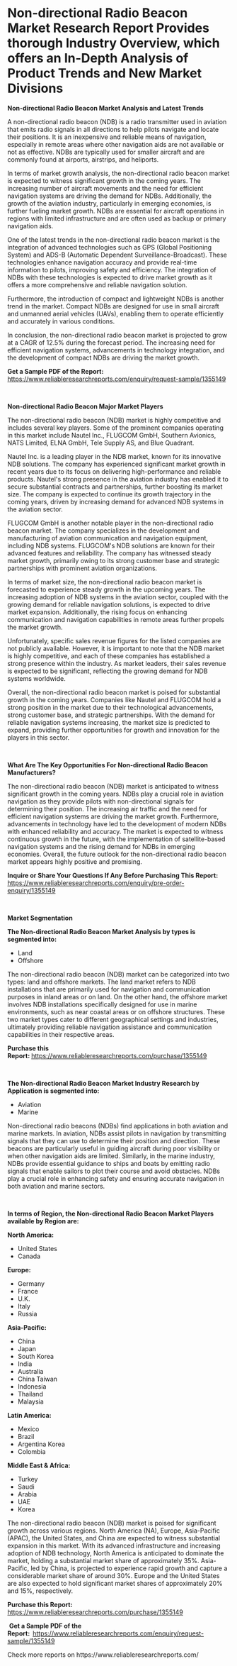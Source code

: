 <p><h1>Non-directional Radio Beacon Market Research Report Provides thorough Industry Overview, which offers an In-Depth Analysis of Product Trends and New Market Divisions</h1></p><p><strong>Non-directional Radio Beacon Market Analysis and Latest Trends</strong></p>
<p><p>A non-directional radio beacon (NDB) is a radio transmitter used in aviation that emits radio signals in all directions to help pilots navigate and locate their positions. It is an inexpensive and reliable means of navigation, especially in remote areas where other navigation aids are not available or not as effective. NDBs are typically used for smaller aircraft and are commonly found at airports, airstrips, and heliports.</p><p>In terms of market growth analysis, the non-directional radio beacon market is expected to witness significant growth in the coming years. The increasing number of aircraft movements and the need for efficient navigation systems are driving the demand for NDBs. Additionally, the growth of the aviation industry, particularly in emerging economies, is further fueling market growth. NDBs are essential for aircraft operations in regions with limited infrastructure and are often used as backup or primary navigation aids.</p><p>One of the latest trends in the non-directional radio beacon market is the integration of advanced technologies such as GPS (Global Positioning System) and ADS-B (Automatic Dependent Surveillance-Broadcast). These technologies enhance navigation accuracy and provide real-time information to pilots, improving safety and efficiency. The integration of NDBs with these technologies is expected to drive market growth as it offers a more comprehensive and reliable navigation solution.</p><p>Furthermore, the introduction of compact and lightweight NDBs is another trend in the market. Compact NDBs are designed for use in small aircraft and unmanned aerial vehicles (UAVs), enabling them to operate efficiently and accurately in various conditions.</p><p>In conclusion, the non-directional radio beacon market is projected to grow at a CAGR of 12.5% during the forecast period. The increasing need for efficient navigation systems, advancements in technology integration, and the development of compact NDBs are driving the market growth.</p></p>
<p><strong>Get a Sample PDF of the Report:&nbsp;</strong> <a href="https://www.reliableresearchreports.com/enquiry/request-sample/1355149">https://www.reliableresearchreports.com/enquiry/request-sample/1355149</a></p>
<p>&nbsp;</p>
<p><strong>Non-directional Radio Beacon Major Market Players</strong></p>
<p><p>The non-directional radio beacon (NDB) market is highly competitive and includes several key players. Some of the prominent companies operating in this market include Nautel Inc., FLUGCOM GmbH, Southern Avionics, NATS Limited, ELNA GmbH, Tele Supply AS, and Blue Quadrant.</p><p>Nautel Inc. is a leading player in the NDB market, known for its innovative NDB solutions. The company has experienced significant market growth in recent years due to its focus on delivering high-performance and reliable products. Nautel's strong presence in the aviation industry has enabled it to secure substantial contracts and partnerships, further boosting its market size. The company is expected to continue its growth trajectory in the coming years, driven by increasing demand for advanced NDB systems in the aviation sector.</p><p>FLUGCOM GmbH is another notable player in the non-directional radio beacon market. The company specializes in the development and manufacturing of aviation communication and navigation equipment, including NDB systems. FLUGCOM's NDB solutions are known for their advanced features and reliability. The company has witnessed steady market growth, primarily owing to its strong customer base and strategic partnerships with prominent aviation organizations.</p><p>In terms of market size, the non-directional radio beacon market is forecasted to experience steady growth in the upcoming years. The increasing adoption of NDB systems in the aviation sector, coupled with the growing demand for reliable navigation solutions, is expected to drive market expansion. Additionally, the rising focus on enhancing communication and navigation capabilities in remote areas further propels the market growth.</p><p>Unfortunately, specific sales revenue figures for the listed companies are not publicly available. However, it is important to note that the NDB market is highly competitive, and each of these companies has established a strong presence within the industry. As market leaders, their sales revenue is expected to be significant, reflecting the growing demand for NDB systems worldwide.</p><p>Overall, the non-directional radio beacon market is poised for substantial growth in the coming years. Companies like Nautel and FLUGCOM hold a strong position in the market due to their technological advancements, strong customer base, and strategic partnerships. With the demand for reliable navigation systems increasing, the market size is predicted to expand, providing further opportunities for growth and innovation for the players in this sector.</p></p>
<p>&nbsp;</p>
<p><strong>What Are The Key Opportunities For Non-directional Radio Beacon Manufacturers?</strong></p>
<p><p>The non-directional radio beacon (NDB) market is anticipated to witness significant growth in the coming years. NDBs play a crucial role in aviation navigation as they provide pilots with non-directional signals for determining their position. The increasing air traffic and the need for efficient navigation systems are driving the market growth. Furthermore, advancements in technology have led to the development of modern NDBs with enhanced reliability and accuracy. The market is expected to witness continuous growth in the future, with the implementation of satellite-based navigation systems and the rising demand for NDBs in emerging economies. Overall, the future outlook for the non-directional radio beacon market appears highly positive and promising.</p></p>
<p><strong>Inquire or Share Your Questions If Any Before Purchasing This Report:</strong> <a href="https://www.reliableresearchreports.com/enquiry/pre-order-enquiry/1355149">https://www.reliableresearchreports.com/enquiry/pre-order-enquiry/1355149</a></p>
<p>&nbsp;</p>
<p><strong>Market Segmentation</strong></p>
<p><strong>The Non-directional Radio Beacon Market Analysis by types is segmented into:</strong></p>
<p><ul><li>Land</li><li>Offshore</li></ul></p>
<p><p>The non-directional radio beacon (NDB) market can be categorized into two types: land and offshore markets. The land market refers to NDB installations that are primarily used for navigation and communication purposes in inland areas or on land. On the other hand, the offshore market involves NDB installations specifically designed for use in marine environments, such as near coastal areas or on offshore structures. These two market types cater to different geographical settings and industries, ultimately providing reliable navigation assistance and communication capabilities in their respective areas.</p></p>
<p><strong>Purchase this Report:&nbsp;</strong><a href="https://www.reliableresearchreports.com/purchase/1355149">https://www.reliableresearchreports.com/purchase/1355149</a></p>
<p>&nbsp;</p>
<p><strong>The Non-directional Radio Beacon Market Industry Research by Application is segmented into:</strong></p>
<p><ul><li>Aviation</li><li>Marine</li></ul></p>
<p><p>Non-directional radio beacons (NDBs) find applications in both aviation and marine markets. In aviation, NDBs assist pilots in navigation by transmitting signals that they can use to determine their position and direction. These beacons are particularly useful in guiding aircraft during poor visibility or when other navigation aids are limited. Similarly, in the marine industry, NDBs provide essential guidance to ships and boats by emitting radio signals that enable sailors to plot their course and avoid obstacles. NDBs play a crucial role in enhancing safety and ensuring accurate navigation in both aviation and marine sectors.</p></p>
<p>&nbsp;</p>
<p><strong>In terms of Region, the Non-directional Radio Beacon Market Players available by Region are:</strong></p>
<p>
    <p> <strong> North America: </strong>
        <ul>
            <li>United States</li>
            <li>Canada</li>
        </ul>
        </p> 
    <p> <strong> Europe: </strong>
        <ul>
            <li>Germany</li>
            <li>France</li>
            <li>U.K.</li>
            <li>Italy</li>
            <li>Russia</li>
        </ul>
        </p> 
    <p> <strong> Asia-Pacific: </strong>
        <ul>
            <li>China</li>
            <li>Japan</li>
            <li>South Korea</li>
            <li>India</li>
            <li>Australia</li>
            <li>China Taiwan</li>
            <li>Indonesia</li>
            <li>Thailand</li>
            <li>Malaysia</li>
        </ul>
        </p> 
    <p> <strong> Latin America: </strong>
        <ul>
            <li>Mexico</li>
            <li>Brazil</li>
            <li>Argentina Korea</li>
            <li>Colombia</li>
        </ul>
        </p> 
    <p> <strong> Middle East & Africa: </strong>
        <ul>
            <li>Turkey</li>
            <li>Saudi</li>
            <li>Arabia</li>
            <li>UAE</li>
            <li>Korea</li>
        </ul>
    </p>
    </p>
<p><p>The non-directional radio beacon (NDB) market is poised for significant growth across various regions. North America (NA), Europe, Asia-Pacific (APAC), the United States, and China are expected to witness substantial expansion in this market. With its advanced infrastructure and increasing adoption of NDB technology, North America is anticipated to dominate the market, holding a substantial market share of approximately 35%. Asia-Pacific, led by China, is projected to experience rapid growth and capture a considerable market share of around 30%. Europe and the United States are also expected to hold significant market shares of approximately 20% and 15%, respectively.</p></p>
<p><strong>Purchase this Report: </strong><a href="https://www.reliableresearchreports.com/purchase/1355149">https://www.reliableresearchreports.com/purchase/1355149</a></p>
<p>&nbsp;<strong>Get a Sample PDF of the Report:&nbsp;&nbsp;</strong><a href="https://www.reliableresearchreports.com/enquiry/request-sample/1355149">https://www.reliableresearchreports.com/enquiry/request-sample/1355149</a></p>
<p><strong></strong></p>
<p>Check more reports on https://www.reliableresearchreports.com/</p>